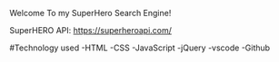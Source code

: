 Welcome To my SuperHero Search Engine!

SuperHERO API: https://superheroapi.com/

#Technology used
-HTML
-CSS
-JavaScript
-jQuery
-vscode
-Github